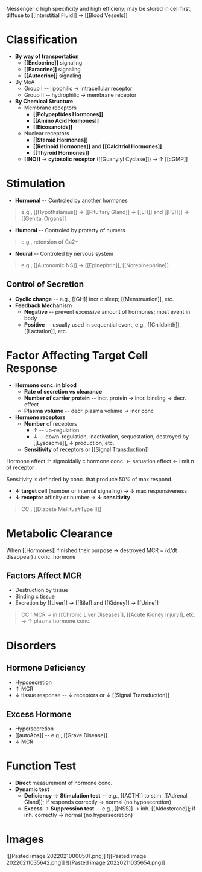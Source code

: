Messenger c high specificity and high efficieny; may be stored in cell first; diffuse to [[Interstitial Fluid]] -> [[Blood Vessels]]

# Classification
- **By way of transportation**
	- **[[Endocrine]]** signaling
	- **[[Paracrine]]** signaling
	- **[[Autocrine]]** signaling
- By MoA
	- Group I -- lipophilic -> intracellular receptor
	- Group II -- hydrophilic -> membrane receptor
- **By Chemical Structure**
	- Membrane receptors
		- **[[Polypeptides Hormones]]**
		- **[[Amino Acid Hormones]]**
		- **[[Eicosanoids]]**
	- Nuclear receptors
		- **[[Steroid Hormones]]**
		- **[[Retinoid Hormones]]** and **[[Calcitriol Hormones]]**
		- **[[Thyroid Hormones]]**
	- **[[NO]]** -> **cytosolic receptor** ([[Guanylyl Cyclase]]) -> ↑ [[cGMP]]

# Stimulation
- **Hormonal** -- Controled by another hormones
> e.g., [[Hypothalamus]] -> [[Pituitary Gland]] -> [[LH]] and [[FSH]] -> [[Genital Organs]]
- **Humoral** -- Controled by proterty of humers
> e.g., retension of Ca2+
- **Neural** -- Controled by nervous system
> e.g., [[Autonomic NS]] -> [[Epinephrin]], [[Norepinephrine]]

## Control of Secretion
- **Cyclic change** -- e.g., [[GH]] incr c sleep; [[Menstruation]], etc.
- **Feedback Mechanism**
	- **Negative** -- prevent excessive amount of hormones; most event in body
	- **Positive** -- usually used in sequential event, e.g., [[Childbirth]], [[Lactation]], etc.

# Factor Affecting Target Cell Response
- **Hormone conc. in blood**
	- **Rate of secretion vs clearance**
	- **Number of carrier protein** -- incr. protein -> incr. binding -> decr. effect
	- **Plasma volume** -- decr. plasma volume -> incr conc
- **Hormone receptors**
	- **Number** of receptors 
		- ↑ -- up-regulation
		- ↓ -- down-regulation, inactivation, sequestation, destroyed by [[Lysosome]], ↓ production, etc. 
	- **Sensitivity** of receptors or [[Signal Transduction]]

Hormone effect ↑ sigmoidally c hormone conc. ← satuation effect ← limit n of receptor

Sensitivity is definded by conc. that produce 50% of max respond.

- **↓ target cell** (number or internal signaling) → ↓ max responsiveness
- **↓ receptor** affinity or number → **↓ sensitivity**

> CC : [[Diabete Mellitus#Type II]]

# Metabolic Clearance
When [[Hormones]] finished their purpose → destroyed
MCR = (d/dt disappear) / conc. hormone

## Factors Affect MCR
- Destruction by tissue
- Binding c tissue
- Excretion by [[Liver]] → [[Bile]] and [[Kidney]] → [[Urine]]
> CC : MCR ↓ in [[Chronic Liver Diseases]], [[Acute Kidney Injury]], etc. → ↑ plasma hormone conc.

# Disorders
## Hormone Deficiency
- Hyposecretion
- ↑ MCR
- ↓ tissue response -- ↓ receptors or ↓ [[Signal Transduction]]

## Excess Hormone
- Hypersecretion
- [[autoAbs]] -- e.g., [[Grave Disease]]
- ↓ MCR

# Function Test
- **Direct** measurement of hormone conc.
- **Dynamic test**
	- **Deficiency** → **Stimulation test** -- e.g., [[ACTH]] to stim. [[Adrenal Gland]]; if responds correctly → normal (no hyposecretion)
	- **Excess** → **Suppression test** -- e.g., [[NSS]] → inh. [[Aldosterone]]; if inh. correctly → normal (no hypersecretion)

# Images

![[Pasted image 20220210000501.png]]
![[Pasted image 20220211035642.png]]
![[Pasted image 20220211035654.png]]